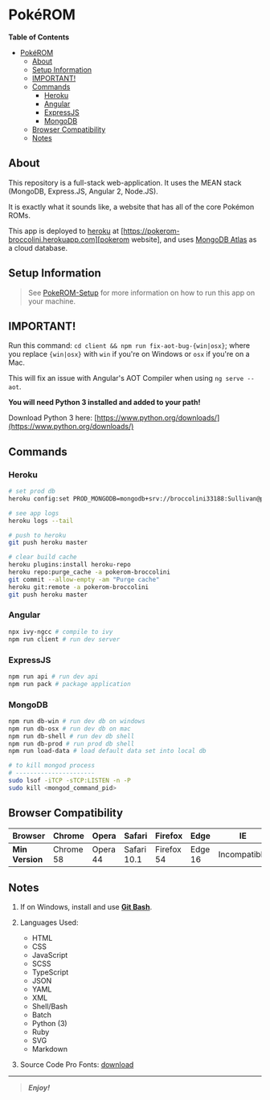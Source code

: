 [comment]: # 'Begin README.md'

# Pok&eacute;ROM

**Table of Contents**

<!-- TOC -->

- [Pok&eacute;ROM](#pokeacuterom)
  - [About](#about)
  - [Setup Information](#setup-information)
  - [IMPORTANT!](#important)
  - [Commands](#commands)
    - [Heroku](#heroku)
    - [Angular](#angular)
    - [ExpressJS](#expressjs)
    - [MongoDB](#mongodb)
  - [Browser Compatibility](#browser-compatibility)
  - [Notes](#notes)

<!-- /TOC -->

## About

This repository is a full-stack web-application. It uses the MEAN stack (MongoDB, Express.JS, Angular 2, Node.JS).

It is exactly what it sounds like, a website that has all of the core Pok&eacute;mon ROMs.

This app is deployed to [heroku][heroku] at [https://pokerom-broccolini.herokuapp.com][pokerom website], and uses [MongoDB Atlas][mongodb atlas cloud] as a cloud database.

## Setup Information

> See [PokeROM-Setup][pokerom setup repo] for more information on how to run this app on your machine.

## IMPORTANT!

Run this command: `cd client && npm run fix-aot-bug-{win|osx}`; where you replace `{win|osx}` with `win` if you're on Windows or `osx` if you're on a Mac.

This will fix an issue with Angular's AOT Compiler when using `ng serve --aot`.

**You will need Python 3 installed and added to your path!**

Download Python 3 here: [https://www.python.org/downloads/](https://www.python.org/downloads/)

## Commands

### Heroku

```bash
# set prod db
heroku config:set PROD_MONGODB=mongodb+srv://broccolini33188:Sullivan@pokerom-cluster-voflm.azure.mongodb.net/pkmn-roms?retryWrites=true&w=majority

# see app logs
heroku logs --tail

# push to heroku
git push heroku master

# clear build cache
heroku plugins:install heroku-repo
heroku repo:purge_cache -a pokerom-broccolini
git commit --allow-empty -am "Purge cache"
heroku git:remote -a pokerom-broccolini
git push heroku master
```

### Angular

```bash
npx ivy-ngcc # compile to ivy
npm run client # run dev server
```

### ExpressJS

```bash
npm run api # run dev api
npm run pack # package application
```

### MongoDB

```bash
npm run db-win # run dev db on windows
npm run db-osx # run dev db on mac
npm run db-shell # run dev db shell
npm run db-prod # run prod db shell
npm run load-data # load default data set into local db

# to kill mongod process
# ----------------------
sudo lsof -iTCP -sTCP:LISTEN -n -P
sudo kill <mongod_command_pid>
```

## Browser Compatibility

| Browser         | Chrome    | Opera    | Safari      | Firefox    | Edge    | IE           |
| --------------- | --------- | -------- | ----------- | ---------- | ------- | ------------ |
| **Min Version** | Chrome 58 | Opera 44 | Safari 10.1 | Firefox 54 | Edge 16 | Incompatible |

## Notes

1. If on Windows, install and use **[Git Bash](https://git-scm.com/ 'Git SCM')**.
2. Languages Used:

    - HTML
    - CSS
    - JavaScript
    - SCSS
    - TypeScript
    - JSON
    - YAML
    - XML
    - Shell/Bash
    - Batch
    - Python (3)
    - Ruby
    - SVG
    - Markdown

3. Source Code Pro Fonts: [download][source code pro fonts download]

[heroku]: https://www.heroku.com/ 'Heroku Website'
[pokerom website]: https://pokerom-broccolini.herokuapp.com 'https://pokerom-broccolini.herokuapp.com'
[mongodb atlas cloud]: https://cloud.mongodb.com 'MongoDB Atlas Cloud Document DB'
[pokerom setup repo]: https://github.com/bag33188/PokeROM-Setup 'PokeROM-Setup Github Repository'
[source code pro fonts download]: https://onedrive.live.com/download?cid=093DC4D54812866B&resid=93DC4D54812866B%21106790&authkey=AGxEetnlDbFwcBA 'Source Code Pro Fonts Download (Direct Download)'

---

> _**Enjoy!**_

[comment]: # 'End README.md'
